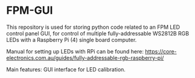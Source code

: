 # FPM-GUI
This repository is used for storing python code related to an FPM LED control panel GUI, for control of multiple fully-addressable WS2812B RGB LEDs with a Raspberry Pi (4) single board computer.

Manual for setting up LEDs with RPi can be found here:
https://core-electronics.com.au/guides/fully-addressable-rgb-raspberry-pi/

Main features:
GUI interface for LED calibration.
